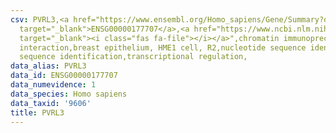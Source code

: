 ```yaml
---
csv: PVRL3,<a href="https://www.ensembl.org/Homo_sapiens/Gene/Summary?db=core;g=ENSG00000177707"
  target="_blank">ENSG00000177707</a>,<a href="https://www.ncbi.nlm.nih.gov/pubmed/22863008"
  target="_blank"><i class="fas fa-file"></i></a>",chromatin immunoprecipitation assay,direct
  interaction,breast epithelium, HME1 cell, R2,nucleotide sequence identification,nucleotide
  sequence identification,transcriptional regulation,
data_alias: PVRL3
data_id: ENSG00000177707
data_numevidence: 1
data_species: Homo sapiens
data_taxid: '9606'
title: PVRL3
---
```

